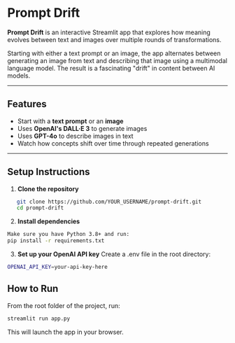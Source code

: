 # Prompt Drift

**Prompt Drift** is an interactive Streamlit app that explores how meaning evolves between text and images over multiple rounds of transformations.

Starting with either a text prompt or an image, the app alternates between generating an image from text and describing that image using a multimodal language model. The result is a fascinating "drift" in content between AI models.

---

## Features

- Start with a **text prompt** or an **image**
- Uses **OpenAI's DALL·E 3** to generate images
- Uses **GPT-4o** to describe images in text
- Watch how concepts shift over time through repeated generations

---

## Setup Instructions

1. **Clone the repository**
```bash
   git clone https://github.com/YOUR_USERNAME/prompt-drift.git
   cd prompt-drift
```

2. **Install dependencies**
```bash
Make sure you have Python 3.8+ and run:
pip install -r requirements.txt
```

3. **Set up your OpenAI API key**
Create a .env file in the root directory:
```bash
OPENAI_API_KEY=your-api-key-here
```

##  How to Run

From the root folder of the project, run:
```bash
streamlit run app.py
```
This will launch the app in your browser.